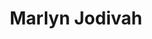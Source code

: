---
description: A dead body missing a hand
Layout: role
title: Marlyn Jodivah

introduction: You are a simple man making simple cheese, leading a simple life. You kept your tithe up, head down, and survived the war. After the freeing of Stonewood, you have been talking slander about the Bloody Fist orcs, and now are paying the price.

costuming: Left hand is a bloody stump, bloodstained shirt [down arm and down front], bloody tabard
makeup:
  - Face is beaten and bloody. 
  - On the forehead in blood or red makeup, is the Tarrasch symbol.
---